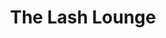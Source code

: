 ---
title: "The Lash Lounge"
url: /portland/the-lash-lounge-northwest-bethany-boulevard/
shop: beauty
---
